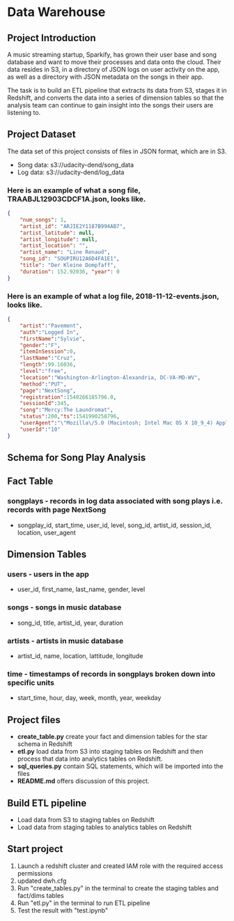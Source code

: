 # Data Warehouse


## Project Introduction

A music streaming startup, Sparkify, has grown their user base and song database and want to move their processes and data onto the cloud. Their data resides in S3, in a directory of JSON logs on user activity on the app, as well as a directory with JSON metadata on the songs in their app.

The task is to build an ETL pipeline that extracts its data from S3, stages it in Redshift, and converts the data into a series of dimension tables so that the analysis team can continue to gain insight into the songs their users are listening to.

## Project Dataset
The data set of this project consists of files in JSON format, which are in S3.
- Song data: s3://udacity-dend/song_data
- Log data: s3://udacity-dend/log_data

### Here is an example of what a song file, TRAABJL12903CDCF1A.json, looks like.
```json
{
    "num_songs": 1, 
    "artist_id": "ARJIE2Y1187B994AB7", 
    "artist_latitude": null, 
    "artist_longitude": null, 
    "artist_location": "", 
    "artist_name": "Line Renaud", 
    "song_id": "SOUPIRU12A6D4FA1E1", 
    "title": "Der Kleine Dompfaff", 
    "duration": 152.92036, "year": 0
}
```
### Here is an example of what a log file, 2018-11-12-events.json, looks like.
```json
{
    "artist":"Pavement",
    "auth":"Logged In",
    "firstName":"Sylvie",
    "gender":"F",
    "itemInSession":0,
    "lastName":"Cruz",
    "length":99.16036,
    "level":"free",
    "location":"Washington-Arlington-Alexandria, DC-VA-MD-WV",
    "method":"PUT",
    "page":"NextSong",
    "registration":1540266185796.0,
    "sessionId":345,
    "song":"Mercy:The Laundromat",
    "status":200,"ts":1541990258796,
    "userAgent":"\"Mozilla\/5.0 (Macintosh; Intel Mac OS X 10_9_4) AppleWebKit\/537.77.4 (KHTML, like Gecko) Version\/7.0.5 Safari\/537.77.4\"",
    "userId":"10"
}
```

## Schema for Song Play Analysis

## Fact Table
### **songplays** - records in log data associated with song plays i.e. records with page NextSong
- songplay_id, start_time, user_id, level, song_id, artist_id, session_id, location, user_agent
## Dimension Tables
### **users** - users in the app
- user_id, first_name, last_name, gender, level
### **songs** - songs in music database
-  song_id, title, artist_id, year, duration
### **artists** - artists in music database
- artist_id, name, location, lattitude, longitude
### **time** - timestamps of records in songplays broken down into specific units
- start_time, hour, day, week, month, year, weekday

## Project files

- **create_table.py** create your fact and dimension tables for the star schema in Redshift
- **etl.py** load data from S3 into staging tables on Redshift and then process that data into analytics tables on Redshift.
- **sql_queries.py** contain SQL statements, which will be imported into the files
- **README.md** offers discussion of this project.


## Build ETL pipeline

- Load data from S3 to staging tables on Redshift
- Load data from staging tables to analytics tables on Redshift


## Start project
1. Launch a redshift cluster and created IAM role with the required access permissions
2. updated dwh.cfg 
3. Run "create_tables.py" in the terminal to create the staging tables and fact/dims tables
4. Run "etl.py" in the terminal to run ETL pipeline
5. Test the result with "test.ipynb"


